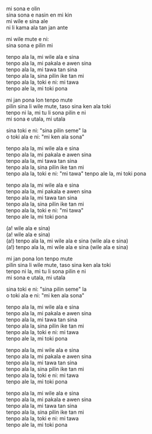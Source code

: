 mi sona e olin  
sina sona e nasin en mi kin  
mi wile e sina ale  
ni li kama ala tan jan ante  
  
mi wile mute e ni:  
sina sona e pilin mi  
  
tenpo ala la, mi wile ala e sina  
tenpo ala la, mi pakala e awen sina  
tenpo ala la, mi tawa tan sina  
tenpo ala la, sina pilin ike tan mi  
tenpo ala la, toki e ni: mi tawa  
tenpo ale la, mi toki pona  

mi jan pona lon tenpo mute  
pilin sina li wile mute, taso sina ken ala toki  
tenpo ni la, mi tu li sona pilin e ni  
mi sona e utala, mi utala  
  
sina toki e ni: "sina pilin seme" la  
o toki ala e ni: "mi ken ala sona"  

tenpo ala la, mi wile ala e sina  
tenpo ala la, mi pakala e awen sina  
tenpo ala la, mi tawa tan sina  
tenpo ala la, sina pilin ike tan mi  
tenpo ala la, toki e ni: "mi tawa"
tenpo ale la, mi toki pona  

tenpo ala la, mi wile ala e sina  
tenpo ala la, mi pakala e awen sina  
tenpo ala la, mi tawa tan sina  
tenpo ala la, sina pilin ike tan mi  
tenpo ala la, toki e ni: "mi tawa"  
tenpo ale la, mi toki pona  
  
(a! wile ala e sina)  
(a! wile ala e sina)  
(a!) tenpo ala la, mi wile ala e sina (wile ala e sina)  
(a!) tenpo ala la, mi wile ala e sina (wile ala e sina)  

mi jan pona lon tenpo mute  
pilin sina li wile mute, taso sina ken ala toki  
tenpo ni la, mi tu li sona pilin e ni  
mi sona e utala, mi utala  
  
sina toki e ni: "sina pilin seme" la  
o toki ala e ni: "mi ken ala sona"  

tenpo ala la, mi wile ala e sina  
tenpo ala la, mi pakala e awen sina  
tenpo ala la, mi tawa tan sina  
tenpo ala la, sina pilin ike tan mi  
tenpo ala la, toki e ni: mi tawa  
tenpo ale la, mi toki pona  

tenpo ala la, mi wile ala e sina  
tenpo ala la, mi pakala e awen sina  
tenpo ala la, mi tawa tan sina  
tenpo ala la, sina pilin ike tan mi  
tenpo ala la, toki e ni: mi tawa  
tenpo ale la, mi toki pona  

tenpo ala la, mi wile ala e sina  
tenpo ala la, mi pakala e awen sina  
tenpo ala la, mi tawa tan sina  
tenpo ala la, sina pilin ike tan mi  
tenpo ala la, toki e ni: mi tawa  
tenpo ale la, mi toki pona  

